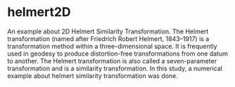 # helmert2D
An example about 2D Helmert Similarity Transformation.
The Helmert transformation (named after Friedrich Robert Helmert, 1843–1917) is a transformation method within a three-dimensional space. It is frequently used in geodesy to produce distortion-free transformations from one datum to another. The Helmert transformation is also called a seven-parameter transformation and is a similarity transformation.
In this study, a numerical example about helmert similarity transformation was done.
